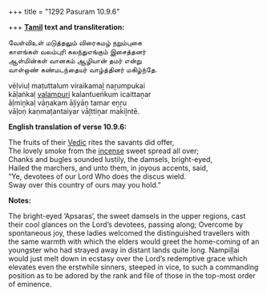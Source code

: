 +++
title = "1292 Pasuram 10.9.6"

+++
**[Tamil](/definition/tamil#history "show Tamil definitions") text and transliteration:**

வேள்விஉள் மடுத்தலும் விரைகமழ் நறும்புகை  
காளங்கள் வலம்புரி கலந்துஎங்கும் இசைத்தனர்  
ஆள்மின்கள் வானகம் ஆழியான் தமர் என்று  
வாள்ஒண் கண்மடந்தையர் வாழ்த்தினர் மகிழ்ந்தே.

vēḷviuḷ maṭuttalum viraikamaḻ naṟumpukai  
kāḷaṅkaḷ [valampuri](/definition/valampuri#history "show valampuri definitions") kalantueṅkum icaittaṉar  
āḷmiṉkaḷ vāṉakam āḻiyāṉ tamar eṉṟu  
vāḷoṇ kaṇmaṭantaiyar vāḻttiṉar makiḻntē.

**English translation of verse 10.9.6:**

The fruits of their [Vedic](/definition/veda#vaishnavism "show Vedic definitions") rites the savants did offer,  
The lovely smoke from the [incense](/definition/incense#history "show incense definitions") sweet spread all over;  
Chanks and bugles sounded lustily, the damsels, bright-eyed,  
Hailed the marchers, and unto them, in joyous accents, said,  
“Ye, devotees of our Lord Who does the discus wield.  
Sway over this country of ours may you hold.”

**Notes:**

The bright-eyed ‘Apsaras’, the sweet damsels in the upper regions, cast their cool glances on the Lord’s devotees, passing along; Overcome by spontaneous joy, these ladies welcomed the distinguished travellers with the same warmth with which the elders would greet the home-coming of an youngster who had strayed away in distant lands quite long. Nampiḷḷai would just melt down in ecstasy over the Lord’s redemptive grace which elevates even the erstwhile sinners, steeped in vice, to such a commanding position as to be adored by the rank and file of those in the top-most order of eminence.


